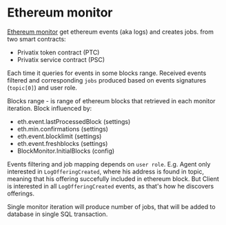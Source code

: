 # Ethereum monitor

[Ethereum monitor](https://github.com/Privatix/dappctrl/tree/master/monitor) get ethereum events (aka logs) and creates jobs. from two smart contracts:

- Privatix token contract (PTC)
- Privatix service contract (PSC)

Each time it queries for events in some blocks range. Received events filtered and corresponding `jobs` produced based on events signatures (`topic[0]`) and user role.

Blocks range - is range of ethereum blocks that retrieved in each monitor iteration. Block influenced by:

- eth.event.lastProcessedBlock (settings)
- eth.min.confirmations (settings)
- eth.event.blocklimit (settings)
- eth.event.freshblocks (settings)
- BlockMonitor.InitialBlocks (config)

Events filtering and job mapping depends on `user role`. E.g. Agent only interested in `LogOfferingCreated`, where his address is found in topic, meaning that his offering succefully included in ethereum block. But Client is interested in all `LogOfferingCreated` events, as that's how he discovers offerings.

Single monitor iteration will produce number of jobs, that will be added to database in single SQL transaction.

